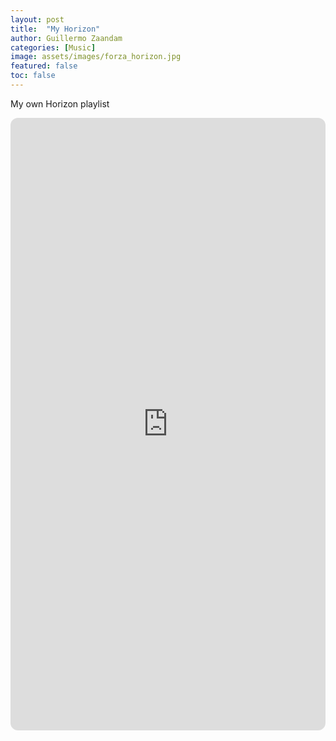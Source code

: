 ```yaml
---
layout: post
title:  "My Horizon"
author: Guillermo Zaandam
categories: [Music]
image: assets/images/forza_horizon.jpg
featured: false
toc: false
---
```


My own Horizon playlist

<iframe style="border-radius:12px" src="https://open.spotify.com/embed/playlist/5ZAhLTmnc3MLs1o8dTMbWJ?utm_source=generator&theme=0" width="100%" height="980" frameBorder="0" allowfullscreen="" allow="autoplay; clipboard-write; encrypted-media; fullscreen; picture-in-picture"></iframe>